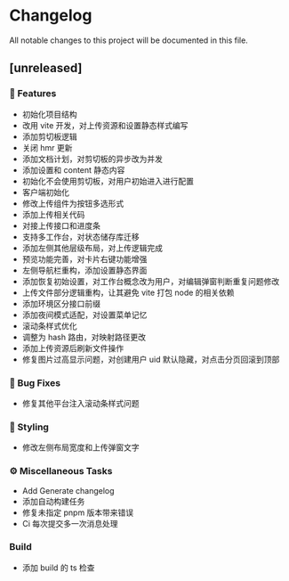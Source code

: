# Changelog

All notable changes to this project will be documented in this file.

## [unreleased]

### 🚀 Features

- 初始化项目结构
- 改用 vite 开发，对上传资源和设置静态样式编写
- 添加剪切板逻辑
- 关闭 hmr 更新
- 添加文档计划，对剪切板的异步改为并发
- 添加设置和 content 静态内容
- 初始化不会使用剪切板，对用户初始进入进行配置
- 客户端初始化
- 修改上传组件为按钮多选形式
- 添加上传相关代码
- 对接上传接口和进度条
- 支持多工作台，对状态储存库迁移
- 添加左侧其他层级布局，对上传逻辑完成
- 预览功能完善，对卡片右键功能增强
- 左侧导航栏重构，添加设置静态界面
- 添加恢复初始设置，对工作台概念改为用户，对编辑弹窗判断重复问题修改
- 上传文件部分逻辑重构，让其避免 vite 打包 node 的相关依赖
- 添加环境区分接口前缀
- 添加夜间模式适配，对设置菜单记忆
- 滚动条样式优化
- 调整为 hash 路由，对映射路径更改
- 添加上传资源后刷新文件操作
- 修复图片过高显示问题，对创建用户 uid 默认隐藏，对点击分页回滚到顶部

### 🐛 Bug Fixes

- 修复其他平台注入滚动条样式问题

### 🎨 Styling

- 修改左侧布局宽度和上传弹窗文字

### ⚙️ Miscellaneous Tasks

- Add Generate changelog
- 添加自动构建任务
- 修复未指定 pnpm 版本带来错误
- Ci 每次提交多一次消息处理

### Build

- 添加 build 的 ts 检查

<!-- generated by git-cliff -->
